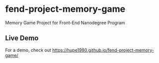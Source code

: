 # fend-project-memory-game
Memory Game Project for Front-End Nanodegree Program

## Live Demo
For a demo, check out https://hupe1980.github.io/fend-project-memory-game/
